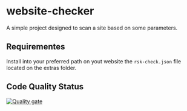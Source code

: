 # website-checker

A simple project designed to scan a site based on some parameters.

## Requirementes

Install into your preferred path on yout website the `rsk-check.json` file located on the extras folder.

## Code Quality Status

[![Quality gate](https://sonarqube.raskitoma.com/api/project_badges/quality_gate?project=wp-health&token=1af044a1bb006d727e348642b5971b27ed9091a6)](https://sonarqube.raskitoma.com/dashboard?id=wp-health)